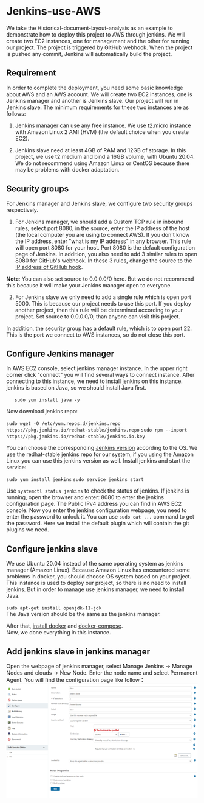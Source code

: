 # Jenkins-use-AWS
We take the Historical-document-layout-analysis as an example to demonstrate how to deploy this project to AWS through jenkins. We will create two EC2 instances, one for management and the other for running our project. The project is triggered by GitHub webhook. When the project is pushed any commit, Jenkins will automatically build the project.

## Requirement
In order to complete the deployment, you need some basic knowledge about AWS and an AWS account. We will create two EC2 instances, one is Jenkins manager and another is Jenkins slave. Our project will run in Jenkins slave. The minimum requirements for these two instances are as follows:
1. Jenkins manager can use any free instance. We use t2.micro instance with Amazon Linux 2 AMI (HVM) (the default choice when you create EC2).

2. Jenkins slave need at least 4GB of RAM and 12GB of storage. In this project, we use t2.medium and bind a 16GB volume, with Ubuntu 20.04. We do not recommend using Amazon Linux or CentOS because there may be problems with docker adaptation.

## Security groups
For Jenkins manager and Jenkins slave, we configure two security groups respectively.
1. For Jenkins manager, we should add a Custom TCP rule in inbound rules, select port 8080, in the source, enter the IP address of the host (the local computer you are using to connect AWS). If you don't know the IP address, enter "what is my IP address" in any browser. This rule will open port 8080 for your host. Port 8080 is the default configuration page of Jenkins. 
In addition, you also need to add 3 similar rules to open 8080 for GitHub's webhook. In these 3 rules, change the source to the [IP address of GitHub hook](http://www.runoob.com/). 

<b>Note</b>: You can also set source to 0.0.0.0/0 here. But we do not recommend this because it will make your Jenkins manager open to everyone. 

2. For Jenkins slave we only need to add a single rule which is open port 5000. This is because our project needs to use this port. If you deploy another project, then this rule will be determined according to your project. Set source to 0.0.0.0/0, than anyone can visit this project.

In addition, the security group has a default rule, which is to open port 22. This is the port we connect to AWS instances, so do not close this port.

## Configure Jenkins manager
In AWS EC2 console, select jenkins manager instance. In the upper right corner click "connect" you will find several ways to connect instance. After connecting to this instance, we need to install jenkins on this instance. jenkins is based on Java, so we should install Java first.   

`	sudo yum install java -y`  

Now download jenkins repo:  

`sudo wget -O /etc/yum.repos.d/jenkins.repo https://pkg.jenkins.io/redhat-stable/jenkins.repo` 
`sudo rpm --import https://pkg.jenkins.io/redhat-stable/jenkins.io.key`  

You can choose the corresponding [Jenkins version](https://pkg.jenkins.io/) according to the OS. We use the redhat-stable jenkins repo for our system, if you using the Amazon Linux you can use this jenkins version as well.
Install jenkins and start the service:  

`sudo yum install jenkins`
`sudo service jenkins start`  

Use `systemctl status jenkins` to check the status of jenkins. If jenkins is running, open the browser and enter: <Public IPv4 address for jenkins manager instance>8080 to enter the jenkins configuration page. The Public IPv4 address you can find in AWS EC2 console. Now you enter the jenkins configuration webpage, you need to enter the password to unlock it. You can use `sudo cat ...` command to get the password. Here we install the default plugin which will contain the git plugins we need. 

## Configure jenkins slave
We use Ubuntu 20.04 instead of the same operating system as jenkins manager (Amazon Linux). Because Amazon Linux has encountered some problems in docker, you should choose OS system based on your project.  
This instance is used to deploy our project, so there is no need to install jenkins. But in order to manage use jenkins manager, we need to install Java.   

`sudo apt-get install openjdk-11-jdk`  
The Java version should be the same as the jenkins manager.   

After that, [install docker](https://docs.docker.com/engine/install/ubuntu/) and [docker-compose](https://docs.docker.com/compose/install/).      
Now, we done everything in this instance.

## Add jenkins slave in jenkins manager
Open the webpage of jenkins manager, select Manage Jenkins -> Manage Nodes and clouds -> New Node. Enter the node name and select Permanent Agent. You will find the configuration page like follow：
<img src="image/jenkins-node.png" text-align:center alt="web start page" width="1000"> 
